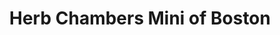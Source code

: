 ---
title: "Herb Chambers Mini of Boston"
url: /allston/herb-chambers-mini-of-boston/
shop: Autohaus
---